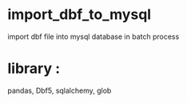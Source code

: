 # import_dbf_to_mysql
import dbf file into mysql database in batch process


# library :
pandas, Dbf5, sqlalchemy, glob
